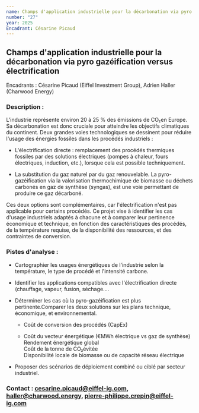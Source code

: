 ```yaml
---
name: Champs d'application industrielle pour la décarbonation via pyro gazéification versus électrification
number: "27"
year: 2025
Encadrant: Césarine Picaud
---
```


## Champs d'application industrielle pour la décarbonation via pyro gazéification versus électrification

Encadrants : Césarine Picaud (Eiffel Investment Group), Adrien Haller (Charwood Energy)

### Description :

L'industrie représente environ 20 à 25 % des émissions de CO₂en Europe.
Sa décarbonation est donc cruciale pour atteindre les objectifs
climatiques du continent. Deux grandes voies technologiques se dessinent
pour réduire l'usage des énergies fossiles dans les procédés industriels
:

-   L'électrification directe : remplacement des procédés thermiques
    fossiles par des solutions électriques (pompes à chaleur, fours
    électriques, induction, etc.), lorsque cela est possible
    techniquement.

-   La substitution du gaz naturel par du gaz renouvelable. La
    pyro-gazéification via la valorisation thermochimique de biomasse ou
    déchets carbonés en gaz de synthèse (syngas), est une voie
    permettant de produire ce gaz décarboné.

Ces deux options sont complémentaires, car l'électrification n'est pas
applicable pour certains procédés. Ce projet vise à identifier les cas
d'usage industriels adaptés à chacune et à comparer leur pertinence
économique et technique, en fonction des caractéristiques des procédés,
de la température requise, de la disponibilité des ressources, et des
contraintes de conversion.

### Pistes d'analyse :

-   Cartographier les usages énergétiques de l'industrie selon la
    température, le type de procédé et l'intensité carbone.

-   Identifier les applications compatibles avec l'électrification
    directe (chauffage, vapeur, fusion, séchage....

-   Déterminer les cas où la pyro-gazéification est plus
    pertinente.Comparer les deux solutions sur les plans technique,
    économique, et environnemental.

    -   Coût de conversion des procédés (CapEx)

    -   Coût du vecteur énergétique (€MWh électrique vs gaz de
        synthèse)\
        Rendement énergétique global\
        Coût de la tonne de CO₂évitée\
        Disponibilité locale de biomasse ou de capacité réseau
        électrique

<!-- -->

-   Proposer des scénarios de déploiement combiné ou ciblé par secteur
    industriel.

### Contact : cesarine.picaud@eiffel-ig.com, haller@charwood.energy, pierre-philippe.crepin@eiffel-ig.com
